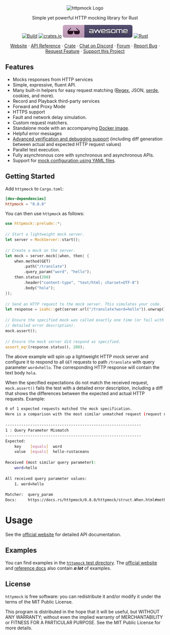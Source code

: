 <div align="center">
<img width="275" src="https://raw.githubusercontent.com/httpmock/httpmock/master/assets/logo-adaptive.svg" alt="httpmock Logo"/>
</div>

<p align="center">Simple yet powerful HTTP mocking library for Rust</p>

<div align="center">

[![Build](https://github.com/httpmock/httpmock/actions/workflows/build.yml/badge.svg)](https://github.com/httpmock/httpmock/actions/workflows/build.yml)
[![crates.io](https://img.shields.io/crates/d/httpmock.svg)](https://crates.io/crates/httpmock)
[![Mentioned in Awesome](https://raw.githubusercontent.com/alexliesenfeld/docs-assets/refs/heads/main/ab.svg)](https://github.com/rust-unofficial/awesome-rust#testing)
[![Rust](https://img.shields.io/badge/rust-1.82%2B-blue.svg?maxAge=3600)](https://github.com/rust-lang/rust/blob/master/RELEASES.md#version-1700-2023-06-01)

</div>

<p align="center">
    <a href="https://httpmock.rs">Website</a>
    ·
    <a href="https://docs.rs/httpmock/">API Reference</a>
    ·
    <a href="https://crates.io/crates/httpmock">Crate</a>
    ·
    <a href="https://discord.com/invite/7QzTfBUe">Chat on Discord</a>
    ·
 <a href="https://github.com/httpmock/httpmock/discussions">Forum</a>
    ·
    <a href="https://github.com/httpmock/httpmock/issues">Report Bug</a>
    ·
    <a href="https://github.com/httpmock/httpmock/issues">Request Feature</a>
    ·
    <a href="https://github.com/sponsors/httpmock">Support this Project</a>
</p>


## Features

* Mocks responses from HTTP services
* Simple, expressive, fluent API.
* Many built-in helpers for easy request matching ([Regex](https://docs.rs/regex/), JSON, [serde](https://crates.io/crates/serde), cookies, and more).
* Record and Playback third-party services
* Forward and Proxy Mode
* HTTPS support
* Fault and network delay simulation.
* Custom request matchers.
* Standalone mode with an accompanying [Docker image](https://hub.docker.com/r/httpmock/httpmock).
* Helpful error messages
* [Advanced verification and debugging support](https://alexliesenfeld.github.io/posts/mocking-http--services-in-rust/#creating-mocks) (including diff generation between actual and expected HTTP request values)
* Parallel test execution.
* Fully asynchronous core with synchronous and asynchronous APIs.
* Support for [mock configuration using YAML files](https://github.com/httpmock/httpmock/tree/master#file-based-mock-specification).

## Getting Started

Add `httpmock` to `Cargo.toml`:

```toml
[dev-dependencies]
httpmock = "0.8.0"
```

You can then use `httpmock` as follows:

```rust
use httpmock::prelude::*;

// Start a lightweight mock server.
let server = MockServer::start();

// Create a mock on the server.
let mock = server.mock(|when, then| {
    when.method(GET)
        .path("/translate")
        .query_param("word", "hello");
    then.status(200)
        .header("content-type", "text/html; charset=UTF-8")
        .body("hola");
});

// Send an HTTP request to the mock server. This simulates your code.
let response = isahc::get(server.url("/translate?word=hello")).unwrap();

// Ensure the specified mock was called exactly one time (or fail with a
// detailed error description).
mock.assert();

// Ensure the mock server did respond as specified.
assert_eq!(response.status(), 200);
```

The above example will spin up a lightweight HTTP mock server and configure it to respond to all `GET` requests
to path `/translate` with query parameter `word=hello`. The corresponding HTTP response will contain the text body
`hola`.

When the specified expectations do not match the received request, `mock.assert()` fails the test with a detailed error description, 
including a diff that shows the differences between the expected and actual HTTP requests. Example:

```bash
0 of 1 expected requests matched the mock specification.
Here is a comparison with the most similar unmatched request (request number 1):

------------------------------------------------------------
1 : Query Parameter Mismatch
------------------------------------------------------------
Expected:
    key    [equals]  word
    value  [equals]  hello-rustaceans

Received (most similar query parameter):
    word=hello

All received query parameter values:
    1. word=hello

Matcher:  query_param
Docs:     https://docs.rs/httpmock/0.8.0/httpmock/struct.When.html#method.query_param
```

# Usage

See the [official website](http://httpmock.rs) for detailed API documentation.

## Examples

You can find examples in the
[`httpmock` test directory](https://github.com/httpmock/httpmock/blob/master/tests/).
The [official website](http://httpmock.rs) and [reference docs](https://docs.rs/httpmock/) also contain _**a lot**_ of examples. 

## License

`httpmock` is free software: you can redistribute it and/or modify it under the terms of the MIT Public License.

This program is distributed in the hope that it will be useful, but WITHOUT ANY WARRANTY; without even the implied
warranty of MERCHANTABILITY or FITNESS FOR A PARTICULAR PURPOSE. See the MIT Public License for more details.
